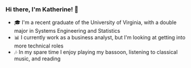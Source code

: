 ### Hi there, I'm Katherine! 👋
* 🎓 I'm a recent graduate of the University of Virginia, with a double major in Systems Engineering and Statistics
* 📊 I currently work as a business analyst, but I'm looking at getting into more technical roles
* 🎶 In my spare time I enjoy playing my bassoon, listening to classical music, and reading
<!--
**katherine-taylor/katherine-taylor** is a ✨ _special_ ✨ repository because its `README.md` (this file) appears on your GitHub profile.
